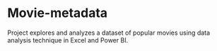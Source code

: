 # Movie-metadata
Project explores and analyzes a dataset of popular movies using data analysis technique in Excel and Power BI.
